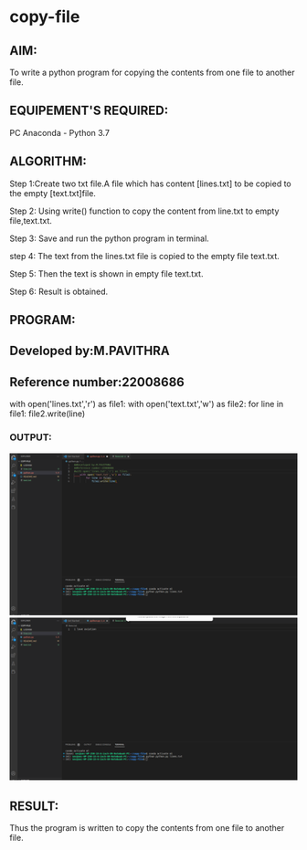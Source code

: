 # copy-file

## AIM:

To write a python program for copying the contents from one file to another file.

## EQUIPEMENT'S REQUIRED: 

PC
Anaconda - Python 3.7

## ALGORITHM: 

Step 1:Create two txt file.A file which has content [lines.txt] to be copied to the empty [text.txt]file.

Step 2: Using write() function to copy the content from line.txt to empty file,text.txt.
 
Step 3: Save and run the python program in terminal.

step 4: The text from the lines.txt file is copied to the empty file text.txt.

Step 5: Then the text is shown in empty file text.txt.

Step 6: Result is obtained.

## PROGRAM:
## Developed by:M.PAVITHRA
## Reference number:22008686
with open('lines.txt','r') as file1:
    with open('text.txt','w') as file2:
        for line in file1:
            file2.write(line)

### OUTPUT:

![](./copy1.png)
![](./copy2.png)

## RESULT:
Thus the program is written to copy the contents from one file to another file.